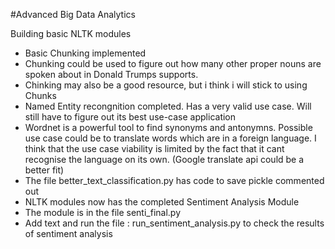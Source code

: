 #Advanced Big Data Analytics

Building basic NLTK modules

- Basic Chunking implemented
- Chunking could be used to figure out how many other proper nouns are spoken about 
in Donald Trumps supports.
- Chinking may also be a good resource, but i think i will stick to using Chunks
- Named Entity recongnition completed. Has a very valid use case. Will 
still have to figure out its best use-case application
- Wordnet is a powerful tool to find synonyms and antonymns. Possible use 
case could be to translate words which are in a foreign language. I think 
that the use case viability is limited by the fact that it cant recognise the 
language on its own. (Google translate api could be a better fit)
- The file better_text_classification.py has code to save pickle commented out
- NLTK modules now has the completed Sentiment Analysis Module
- The module is in the file senti_final.py 
- Add text and run the file : run_sentiment_analysis.py to check the results of sentiment analysis
